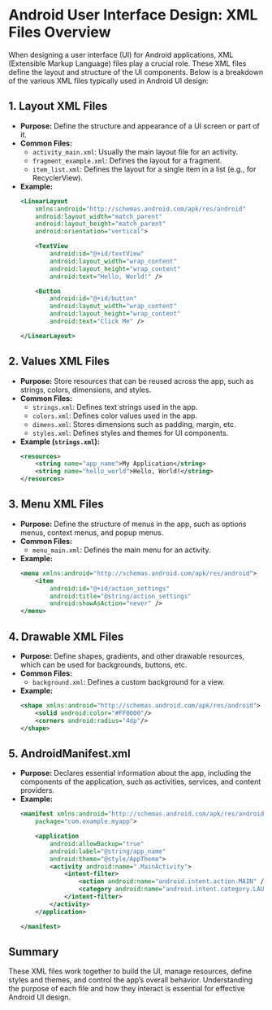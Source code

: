 # Android User Interface Design: XML Files Overview

When designing a user interface (UI) for Android applications, XML (Extensible Markup Language) files play a crucial role. These XML files define the layout and structure of the UI components. Below is a breakdown of the various XML files typically used in Android UI design:

## 1. Layout XML Files
- **Purpose:** Define the structure and appearance of a UI screen or part of it.
- **Common Files:**
  - `activity_main.xml`: Usually the main layout file for an activity.
  - `fragment_example.xml`: Defines the layout for a fragment.
  - `item_list.xml`: Defines the layout for a single item in a list (e.g., for RecyclerView).
- **Example:**
    ```xml
    <LinearLayout
        xmlns:android="http://schemas.android.com/apk/res/android"
        android:layout_width="match_parent"
        android:layout_height="match_parent"
        android:orientation="vertical">

        <TextView
            android:id="@+id/textView"
            android:layout_width="wrap_content"
            android:layout_height="wrap_content"
            android:text="Hello, World!" />

        <Button
            android:id="@+id/button"
            android:layout_width="wrap_content"
            android:layout_height="wrap_content"
            android:text="Click Me" />

    </LinearLayout>
    ```

## 2. Values XML Files
- **Purpose:** Store resources that can be reused across the app, such as strings, colors, dimensions, and styles.
- **Common Files:**
  - `strings.xml`: Defines text strings used in the app.
  - `colors.xml`: Defines color values used in the app.
  - `dimens.xml`: Stores dimensions such as padding, margin, etc.
  - `styles.xml`: Defines styles and themes for UI components.
- **Example (`strings.xml`):**
    ```xml
    <resources>
        <string name="app_name">My Application</string>
        <string name="hello_world">Hello, World!</string>
    </resources>
    ```

## 3. Menu XML Files
- **Purpose:** Define the structure of menus in the app, such as options menus, context menus, and popup menus.
- **Common Files:**
  - `menu_main.xml`: Defines the main menu for an activity.
- **Example:**
    ```xml
    <menu xmlns:android="http://schemas.android.com/apk/res/android">
        <item
            android:id="@+id/action_settings"
            android:title="@string/action_settings"
            android:showAsAction="never" />
    </menu>
    ```

## 4. Drawable XML Files
- **Purpose:** Define shapes, gradients, and other drawable resources, which can be used for backgrounds, buttons, etc.
- **Common Files:**
  - `background.xml`: Defines a custom background for a view.
- **Example:**
    ```xml
    <shape xmlns:android="http://schemas.android.com/apk/res/android">
        <solid android:color="#FF0000"/>
        <corners android:radius="4dp"/>
    </shape>
    ```

## 5. AndroidManifest.xml
- **Purpose:** Declares essential information about the app, including the components of the application, such as activities, services, and content providers.
- **Example:**
    ```xml
    <manifest xmlns:android="http://schemas.android.com/apk/res/android"
        package="com.example.myapp">

        <application
            android:allowBackup="true"
            android:label="@string/app_name"
            android:theme="@style/AppTheme">
            <activity android:name=".MainActivity">
                <intent-filter>
                    <action android:name="android.intent.action.MAIN" />
                    <category android:name="android.intent.category.LAUNCHER" />
                </intent-filter>
            </activity>
        </application>

    </manifest>
    ```



## Summary
These XML files work together to build the UI, manage resources, define styles and themes, and control the app’s overall behavior. Understanding the purpose of each file and how they interact is essential for effective Android UI design.
